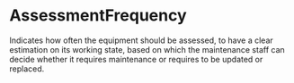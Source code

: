 AssessmentFrequency
===================

Indicates how often the equipment should be assessed, to have a clear estimation on its working state, based on which the maintenance staff can decide whether it requires maintenance or requires to be updated or replaced.

